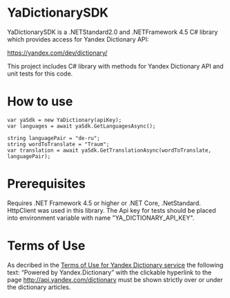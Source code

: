 # YaDictionarySDK

YaDictionarySDK is a .NETStandard2.0 and .NETFramework 4.5 C# library which provides access for Yandex Dictionary API:

https://yandex.com/dev/dictionary/

This project includes C# library with methods for Yandex Dictionary API and unit tests for this code.

# How to use

```CSharp
var yaSdk = new YaDictionary(apiKey);
var languages = await yaSdk.GetLanguagesAsync();
    
string languagePair = "de-ru";
string wordToTranslate = "Traum";
var translation = await yaSdk.GetTranslationAsync(wordToTranslate, languagePair);
```

# Prerequisites

Requires .NET Framework 4.5 or higher or .NET Core, .NetStandard. HttpClient was used in this library.
The Api key for tests should be placed into environment variable with name "YA_DICTIONARY_API_KEY".

# Terms of Use

As decribed in the <a href="https://yandex.com/legal/dictionary_api/">Terms of Use for Yandex Dictionary service</a> the following text: “Powered by Yandex.Dictionary” with the clickable hyperlink to the page http://api.yandex.com/dictionary must be shown strictly over or under the dictionary articles.

